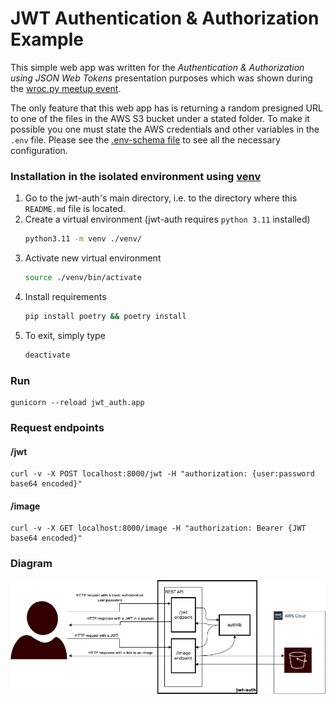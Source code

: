 # JWT Authentication & Authorization Example

This simple web app was written for the _Authentication & Authorization using JSON Web Tokens_ 
presentation purposes which was shown during the 
[wroc.py meetup event](https://www.meetup.com/wrocpy/events/288952995/).

The only feature that this web app has is returning a random presigned URL to one of the files in the AWS S3 
bucket under a stated folder. To make it possible you one must state the AWS credentials and other variables 
in the `.env` file. Please see the [.env-schema file](.env_schema) to see all the necessary configuration.

### Installation in the isolated environment using [venv](https://docs.python.org/3/library/venv.html)
1. Go to the jwt-auth's main directory, i.e. to the directory where this `README.md` file is located.
1. Create a virtual environment (jwt-auth requires `python 3.11` installed)
    ```sh
    python3.11 -m venv ./venv/
    ```
1. Activate new virtual environment
    ```sh
    source ./venv/bin/activate
    ```
1. Install requirements
    ```sh
    pip install poetry && poetry install
    ```
1. To exit, simply type
    ```sh
    deactivate
    ```

### Run

```shell
gunicorn --reload jwt_auth.app
```

### Request endpoints

#### /jwt

```shell
curl -v -X POST localhost:8000/jwt -H "authorization: {user:password base64 encoded}"
```

#### /image
```shell
curl -v -X GET localhost:8000/image -H "authorization: Bearer {JWT base64 encoded}"
```


### Diagram
![diagram](jwt-auth-example.drawio.png)
